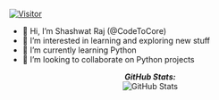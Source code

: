 [![Visitor](https://visitor-badge.laobi.icu/badge?page_id=codetocore.codetocore)](https://github.com/laxmena) 

- 👋 Hi, I’m Shashwat Raj (@CodeToCore)
- 👀 I’m interested in learning and exploring new stuff
- 🌱 I’m currently learning Python
- 💞️ I’m looking to collaborate on Python projects

<p align="center">
<b><em>GitHub Stats:</em></b> <br/>
    <img src="https://github-readme-streak-stats.herokuapp.com/?user=codetocore" alt="GitHub Stats" /> <br/><br/>
</p>

<!---
CodeToCore/CodeToCore is a ✨ special ✨ repository because its `README.md` (this file) appears on your GitHub profile.
You can click the Preview link to take a look at your changes.
--->
